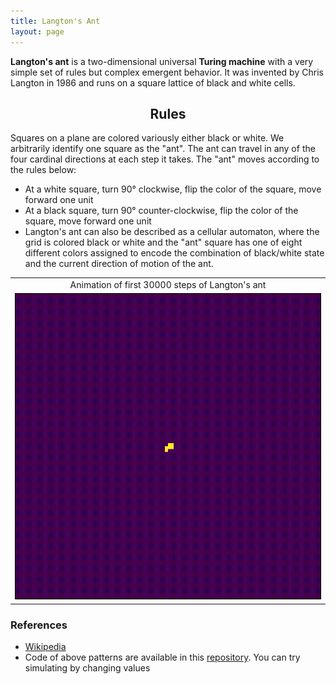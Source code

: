 ```yaml
---
title: Langton's Ant
layout: page
---
```

**Langton's ant** is a two-dimensional universal **Turing machine** with a very simple set of rules but complex emergent behavior. It was invented by Chris Langton in 1986 and runs on a square lattice of black and white cells.
<h2 align="center">Rules</h2>
Squares on a plane are colored variously either black or white. We arbitrarily identify one square as the "ant". The ant can travel in any of the four cardinal directions at each step it takes. The "ant" moves according to the rules below:

- At a white square, turn 90° clockwise, flip the color of the square, move forward one unit
- At a black square, turn 90° counter-clockwise, flip the color of the square, move forward one unit
- Langton's ant can also be described as a cellular automaton, where the grid is colored black or white and the "ant" square has one of eight different colors assigned to encode the combination of black/white state and the current direction of motion of the ant.

<table style="text-align:center;">
  <tr>
    <td>Animation of first 30000 steps of Langton's ant</td>
  </tr>
  <tr>
    <td><span class="image fit"><img src="https://raw.githubusercontent.com/paramrathour/Scientific-Computing/main/Cellular%20Automaton/Langton's%20Ant/Langton's%20Ant.gif"></span></td>
    </tr>
</table>

### References

- [Wikipedia](https://en.wikipedia.org/wiki/Langton%27s_ant)
- Code of above patterns are available in this [repository](https://github.com/paramrathour/Scientific-Computing/tree/main/Cellular%20Automaton/Langton's%20Ant). You can try simulating by changing values